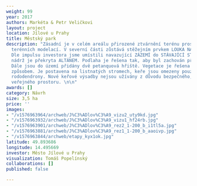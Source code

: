 ```yaml
---
weight: 99
year: 2017
authors: Markéta & Petr Veličkovi
layout: project
location: Jílové u Prahy
title: Městský park
description: "Zásadní je v celém areálu přirozené ztvárnění terénu prostřednictvím
  terénních modelací. V severní části zůstává stěžejním prvkem LOUKA NA POŘÁDÁNÍ KONCERTŮ.
  Dle impulsu investora jsme umístili navazující ZÁZEMÍ do STÁVAJÍCÍ STODOLY. Vodní
  nádrž je překryta ALTÁNEM. Podlaha je řešena tak, aby byl zachován přístup k vodě.
  Dále jsou do území přidány dvě petanquová hřiště. Vegetace je řešena velmi přirozeným
  způsobem. Je postavena na listnatých stromech, keře jsou omezeny pouze na stávající
  rododendrony. Nové keřové výsadby nejsou užívány z důvodu bezpečného, přehledného
  veřejného prostoru. \n\n"
awards: []
category: Návrh
size: 3,5 ha
price: ''
images:
- "/v1576963964/archweb/J%C3%ADlov%C3%A9_vizu2_uty9kd.jpg"
- "/v1576963932/archweb/J%C3%ADlov%C3%A9_vizu1_hf24rb.jpg"
- "/v1576963901/archweb/J%C3%ADlov%C3%A9_rez2_1-200_b_i1tl5a.jpg"
- "/v1576963881/archweb/J%C3%ADlov%C3%A9_rez1_1-200_b_aaoivp.jpg"
- "/v1576963844/archweb/etapy_kyx1ok.jpg"
latitude: 49.893686
longitude: 14.495669
investor: Město Jílové u Prahy
visualization: Tomáš Popelínský
collaborations: []
published: false

---
```

